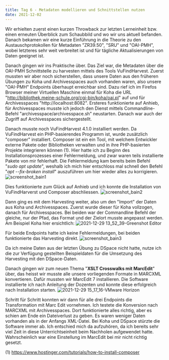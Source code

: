 ```yaml
---
title: Tag 6 - Metadaten modellieren und Schnittstellen nutzen
date: 2021-12-02
---
```


Wir erhielten zuerst einen kurzen Throwback zur letzten Lerneinheit bzw. einen erneuten Überblick zum Schaubbild und wo wir uns aktuell befanden.
Danach bekamen wir eine kurze Einführung in die Theorie zu den Austauschprotokollen für Metadaten "ZR39.50", "SRU" und "OAI-PMH", wobei letzteres sehr weit verbreitet ist und für tägliche Aktualisierungen von Daten geeignet ist.

Danach gingen wir ins Praktische über. Das Ziel war, die Metadaten über die OAI-PMH Schnittstelle zu harvesten mittels des Tools VuFindHarvest.
Zuerst mussten wir aber noch sicherstellen, dass unsere Daten aus den früheren Übungen zu Koha und Archivesspaces auch vorhanden waren, also unsere "OAI-PMH" Endpoints überhaupt erreichbar sind. Dazu rief ich im Firefos Browser meiner Virtuellen Maschine einmal für Koha die URL "http://bibliothek.meine-schule.org/cgi-bin/koha/oai.pl" auf und für Archivesspaces "http://localhost:8082". Ersteres funktionierte auf Anhieb, für Archivesspaces musste ich jedoch den Dienst mittels Commandline-Befehl "archivesspace/archivesspace.sh" neustarten. Danach war auch der Zugriff auf Archivesspaces sichergestellt.

Danach musste  noch VuFindHarvest 4.1.0 installiert werden. Da VuFindHarvest ein PHP-basierendes Programm ist, wurde zusätzlich "composer" installiert. Composer ist ein ein Tool, mit welchem Entwickler externe Pakete oder Bibliotheken verwalten und in ihre PHP-basierten Projekte integrieren können (1).
Hier hatte ich zu Beginn des Installationsprozesses einer Fehlermeldung, und zwar waren teils installierte Pakete von mir fehlerhaft. Die Fehlermeldung kam bereits beim Befehl "*sudo apt update*", weshalb ich mich hier entschloss mal schnell den Befehl "*apt --fix-broken install*" auszuführen um hier wieder alles zu korrigieren. 
![screenshot_bain1](https://user-images.githubusercontent.com/85638168/147661128-e7ed206c-69e0-4913-8c3c-33cd67353d03.png)

Dies funktionierte zum Glück auf Anhieb und ich konnte die Installation von VuFindHarverst und Composer abschliessen.
![screenshot_bain2](https://user-images.githubusercontent.com/85638168/147661513-586d8148-72cc-43e6-a827-faf0eb85a86e.png)

Dann ging es mit dem Harvesting weiter, also um den "Import" der Daten aus Koha und Archivesspaces. Zuerst wurde dieser für Koha vollzogen, danach für Archivesspaces. Bei beiden war der Commandline Befehl der gleiche, nur der Pfad, das Format und der Zielort musste angepasst werden. Am Beispiel Koha hier ersichtlich:
![2021-12-29 13_52_39-Greenshot Editor](https://user-images.githubusercontent.com/85638168/147664710-53935e9f-6e8a-4096-b080-61a2d54c8658.png)

Für beide Endpoints hatte ich keine Fehlermeldungen, bei beiden funktionierte das Harvesting direkt.
![screenshot_bain3](https://user-images.githubusercontent.com/85638168/147665322-ce22a6e7-4f20-48bf-b2f0-cafeb2eef79e.png)

Da ich meine Daten aus der letzten Übung zu DSpace nicht hatte, nutze ich die zur Verfügung gestellten Beispieldaten für die Umsetzung des Harvesting mit den DSpace-Daten.

Danach gingen wir zum neuen Thema "**XSLT Crosswalks mit MarcEdit**" über, das heisst wir musste alle unsere vorliegenden Formate in MARCXML konvertieren. Dafür mussten wir MarcEdit 7 installieren. Die Software installierte ich nach Anleitung der Dozenten und konnte diese erfolgreich nach Installation starten.
![2021-12-29 15_17_16-VMware Horizon](https://user-images.githubusercontent.com/85638168/147671393-ddc8f1a6-8af3-4514-9e16-473d1c9972ac.png)

Schritt für Schritt konnten wir dann für alle drei Endpoints die Transformation mit Marc Edit vornehmen. Ich testete die Konversion nach MARCXML mit Archivesspaces. Dort funktionierte alles richtig, aber es schien am Ende ein Dateiverlust zu geben. Es waren weniger Daten vorhanden als in der Anfangs XML-Datei.
Bei Koha und DSpace stürzte die Software immer ab. Ich entschied mich da aufzuhören, da ich bereits sehr viel Zeit in diese Unterrichtseinheit beim Nachholen aufgewendet hatte.
Wahrscheinlich war eine Einstellung im MarcEdit bei mir nicht richtig gesetzt.

(1) https://www.hostinger.com/tutorials/how-to-install-composer
